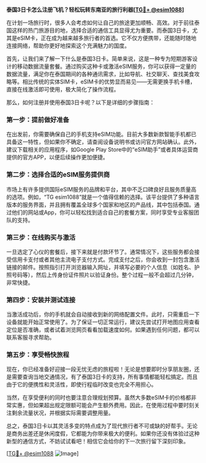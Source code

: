 **泰国3日卡怎么注册飞机？轻松玩转东南亚的旅行利器[[TG💪+ @esim1088](https://t.me/s/esim1088)]**

在计划一场旅行时，很多人会考虑如何让自己的旅途更加顺畅、高效。对于前往泰国这样的热门旅游目的地，选择合适的通信工具显得尤为重要。而泰国3日卡，尤其是eSIM卡，正在成为越来越多旅行者的首选。它不仅方便携带，还能随时随地连接网络，帮助你更好地探索这个充满魅力的国度。

首先，让我们来了解一下什么是泰国3日卡。简单来说，这是一种专为短期游客设计的移动数据流量套餐。通过购买这种卡或激活eSIM服务，你可以获得一定量的数据流量，满足你在泰国期间的各种通讯需求，比如导航、社交聊天、查找美食攻略等。相比传统的实体SIM卡，eSIM卡的优势显而易见——无需更换手机卡槽，直接在线激活即可使用，极大简化了操作流程。

那么，如何注册并使用泰国3日卡呢？以下是详细的步骤指南：

### 第一步：提前做好准备
在出发前，你需要确保自己的手机支持eSIM功能。目前大多数新款智能手机都已具备这一特性，但如果你不确定，请查阅设备说明书或访问官方网站确认。此外，建议下载相关的应用程序，如Google Play Store中的“eSIM助手”或者具体运营商提供的官方APP，以便后续操作更加便捷。

### 第二步：选择合适的eSIM服务提供商
市场上有许多提供国际eSIM服务的品牌和平台，其中不乏口碑良好且服务质量高的选项。例如，“TG esim1088”就是一个值得信赖的选择。该平台提供了多种语言版本的服务界面，并且拥有覆盖全球多个国家和地区的产品线，其中包括泰国。通过他们的网站或App，你可以轻松找到适合自己的套餐方案，同时享受专业客服团队的支持。

### 第三步：在线购买与激活
一旦选定了心仪的套餐后，接下来就是付款环节了。通常情况下，这些服务都会接受信用卡支付或者其他主流电子支付方式。完成支付之后，你会收到一封包含激活链接的邮件。按照指引打开浏览器输入网址，并填写必要的个人信息（如姓名、护照号码等），然后上传身份证件照片以验证身份。整个过程一般不会超过几分钟，非常快捷。

### 第四步：安装并测试连接
当激活成功后，你的手机就会自动接收到新的网络配置文件。此时，只需重启一下设备就能开始正常使用了。为了保证一切正常运行，建议先尝试打开地图应用查看定位是否准确，或者试着浏览网页看看加载速度如何。如果遇到任何问题，都可以联系客服寻求帮助。

### 第五步：享受畅快旅程
现在，你已经准备好迎接一段无忧无虑的旅程啦！无论是想要即时分享朋友圈，还是需要查询当地交通情况，有了泰国3日卡的支持，所有事情都能轻松搞定。而且由于它的便携性和灵活性，即使行程临时改变也完全不用担心。

当然，在享受便利的同时也要注意合理规划预算。虽然大多数eSIM卡的价格都非常实惠，但如果超出规定限额可能会产生额外费用。因此，在使用过程中要时刻关注剩余流量状况，并根据实际需要调整用量。

总之，泰国3日卡以其灵活多变的特点成为了现代旅行者不可或缺的好帮手。无论是商务出差还是休闲度假，它都能为你带来极大的便利。如果你还没有体验过这种新型的通信方式，不妨试试看吧！相信它会给你的下一次旅行留下深刻印象。

[[TG💪+ @esim1088](https://t.me/s/esim1088) ![Image](https://i.postimg.cc/4NQfJmqS/Snipaste-2025-05-13-00-14-12.png)]